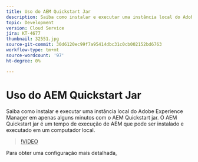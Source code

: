 ```yaml
---
title: Uso do AEM Quickstart Jar
description: Saiba como instalar e executar uma instância local do Adobe Experience Manager em apenas alguns minutos com o AEM Quickstart jar. O AEM Quickstart jar é um tempo de execução de AEM que pode ser instalado e executado em um computador local.
topic: Development
version: Cloud Service
jira: KT-4677
thumbnail: 32551.jpg
source-git-commit: 30d6120ec99f7a95414dbc31c0cb002152bd6763
workflow-type: tm+mt
source-wordcount: '97'
ht-degree: 0%

---
```



# Uso do AEM Quickstart Jar

Saiba como instalar e executar uma instância local do Adobe Experience Manager em apenas alguns minutos com o AEM Quickstart jar. O AEM Quickstart jar é um tempo de execução de AEM que pode ser instalado e executado em um computador local.

>[!VIDEO](https://video.tv.adobe.com/v/32551?quality=12&learn=on)

Para obter uma configuração mais detalhada,